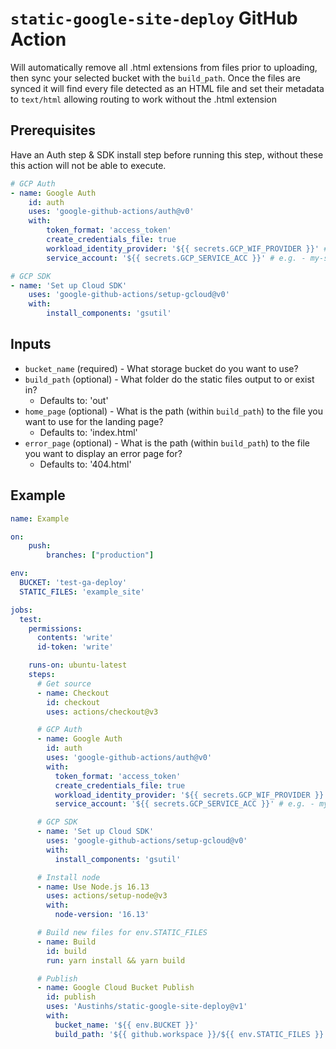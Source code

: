 # `static-google-site-deploy` GitHub Action
Will automatically remove all .html extensions from files prior to uploading, then sync your selected bucket with the `build_path`. Once the files are synced it will find every file detected as an HTML file and set their metadata to `text/html` allowing routing to work without the .html extension

## Prerequisites
Have an Auth step & SDK install step before running this step, without these this action will not be able to execute.
```yml
# GCP Auth
- name: Google Auth
    id: auth
    uses: 'google-github-actions/auth@v0'
    with:
        token_format: 'access_token'
        create_credentials_file: true
        workload_identity_provider: '${{ secrets.GCP_WIF_PROVIDER }}' # e.g. - projects/123456789/locations/global/workloadIdentityPools/my-pool/providers/my-provider
        service_account: '${{ secrets.GCP_SERVICE_ACC }}' # e.g. - my-service-account@my-project.iam.gserviceaccount.com

# GCP SDK
- name: 'Set up Cloud SDK'
    uses: 'google-github-actions/setup-gcloud@v0'
    with:
        install_components: 'gsutil'
```

## Inputs
- `bucket_name` (required) - What storage bucket do you want to use?
- `build_path` (optional) - What folder do the static files output to or exist in?
    - Defaults to: 'out'
- `home_page` (optional) - What is the path (within `build_path`) to the file you want to use for the landing page?
    - Defaults to: 'index.html'
- `error_page` (optional) - What is the path (within `build_path`) to the file you want to display an error page for?
    - Defaults to: '404.html'

## Example
```yml
name: Example

on:
    push:
        branches: ["production"]

env:
  BUCKET: 'test-ga-deploy'
  STATIC_FILES: 'example_site'

jobs:
  test:
    permissions:
      contents: 'write'
      id-token: 'write'

    runs-on: ubuntu-latest
    steps:
      # Get source
      - name: Checkout
        id: checkout
        uses: actions/checkout@v3

      # GCP Auth
      - name: Google Auth
        id: auth
        uses: 'google-github-actions/auth@v0'
        with:
          token_format: 'access_token'
          create_credentials_file: true
          workload_identity_provider: '${{ secrets.GCP_WIF_PROVIDER }}' # e.g. - projects/123456789/locations/global/workloadIdentityPools/my-pool/providers/my-provider
          service_account: '${{ secrets.GCP_SERVICE_ACC }}' # e.g. - my-service-account@my-project.iam.gserviceaccount.com

      # GCP SDK
      - name: 'Set up Cloud SDK'
        uses: 'google-github-actions/setup-gcloud@v0'
        with:
          install_components: 'gsutil'

      # Install node
      - name: Use Node.js 16.13
        uses: actions/setup-node@v3
        with:
          node-version: '16.13'

      # Build new files for env.STATIC_FILES
      - name: Build
        id: build
        run: yarn install && yarn build

      # Publish
      - name: Google Cloud Bucket Publish
        id: publish
        uses: 'Austinhs/static-google-site-deploy@v1'
        with:
          bucket_name: '${{ env.BUCKET }}'
          build_path: '${{ github.workspace }}/${{ env.STATIC_FILES }}'
```